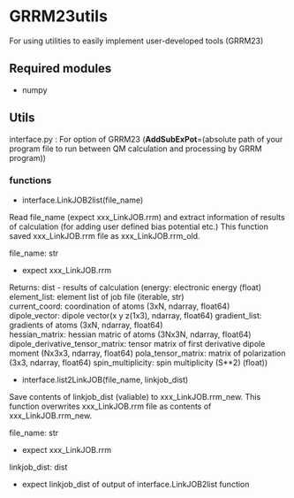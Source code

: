 # GRRM23utils
For using utilities to easily implement user-developed tools (GRRM23)

## Required modules
- numpy

## Utils
interface.py : For option of GRRM23 (**AddSubExPot**=(absolute path of your program file to run between QM calculation and processing by GRRM program)) 
 

### functions
- interface.LinkJOB2list(file_name)

Read file_name (expect xxx_LinkJOB.rrm) and extract information of results of calculation (for adding user defined bias potential etc.)
This function saved xxx_LinkJOB.rrm file as xxx_LinkJOB.rrm_old.

file_name: str
- expect xxx_LinkJOB.rrm

Returns: dist - results of calculation 
(energy: electronic energy (float) 
 element_list: element list of job file (iterable, str)  
 current_coord:  coordination of atoms (3xN, ndarray, float64)  
 dipole_vector: dipole vector(x y z(1x3), ndarray, float64) 
 gradient_list: gradients of atoms (3xN, ndarray, float64)  
 hessian_matrix: hessian matric of atoms (3Nx3N, ndarray, float64)
 dipole_derivative_tensor_matrix: tensor matrix of first derivative dipole moment (Nx3x3, ndarray, float64)
 pola_tensor_matrix: matrix of polarization (3x3, ndarray, float64)
 spin_multiplicity: spin multiplicity (S**2) (float)) 

- interface.list2LinkJOB(file_name, linkjob_dist)

Save contents of linkjob_dist (valiable) to xxx_LinkJOB.rrm_new.
This function overwrites xxx_LinkJOB.rrm file as contents of xxx_LinkJOB.rrm_new.

file_name: str
- expect xxx_LinkJOB.rrm

linkjob_dist: dist
- expect linkjob_dist of output of interface.LinkJOB2list function



  

